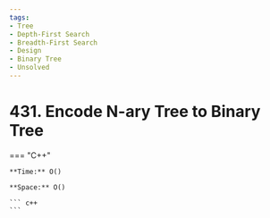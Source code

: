 ```yaml
---
tags:
- Tree
- Depth-First Search
- Breadth-First Search
- Design
- Binary Tree
- Unsolved
---
```



# 431. Encode N-ary Tree to Binary Tree

=== "C++"

    **Time:** O()

    **Space:** O()

    ``` c++
    ```